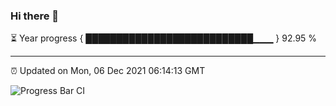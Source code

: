 ### Hi there 👋

⏳ Year progress { ███████████████████████████▁▁▁ } 92.95 %

---

⏰ Updated on Mon, 06 Dec 2021 06:14:13 GMT

![Progress Bar CI](https://github.com/liununu/liununu/workflows/Progress%20Bar%20CI/badge.svg)
